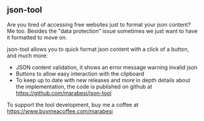 ## json-tool

Are you tired of accessing free websites just to format your json content? Me too. Besides the
"data protection" issue sometimes we just want to have it formatted to move on.

json-tool allows you to quick format json content with a click of a button, and much more:

- JSON content validation, it shows an error message warning invalid json
- Buttons to allow easy interaction with the clipboard
- To keep up to date with new releases and more in depth details about the implementation, the code is published on github at https://github.com/marabesi/json-tool

To support the tool development, buy me a coffee at https://www.buymeacoffee.com/marabesi
